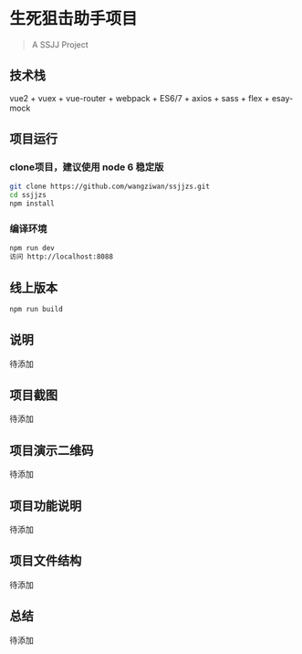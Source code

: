 # 生死狙击助手项目
> A SSJJ Project

## 技术栈
vue2 + vuex + vue-router + webpack + ES6/7 + axios + sass + flex + esay-mock

## 项目运行

### clone项目，建议使用 node 6 稳定版
```bash
git clone https://github.com/wangziwan/ssjjzs.git 
cd ssjjzs 
npm install
````

### 编译环境
```bash
npm run dev
访问 http://localhost:8088
````

## 线上版本
```bash
npm run build
````

## 说明
待添加

## 项目截图
待添加

## 项目演示二维码
待添加

## 项目功能说明
待添加

## 项目文件结构
待添加

## 总结
待添加
